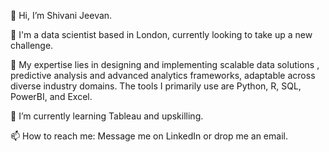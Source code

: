 👋 Hi, I’m Shivani Jeevan.

💼 I'm a data scientist based in London, currently looking to take up a new challenge.

👀 My expertise lies in designing and implementing scalable data solutions , predictive analysis and advanced analytics frameworks, adaptable across diverse industry domains. The tools I primarily use are Python, R, SQL, PowerBI, and Excel.

🌱 I’m currently learning Tableau and upskilling.

📫 How to reach me: Message me on LinkedIn or drop me an email.
